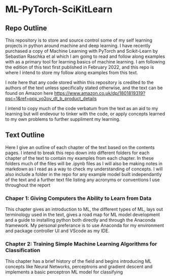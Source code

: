 # ML-PyTorch-SciKitLearn

## Repo Outline

This repository is to store and source control some of my self learning projects in python around machine and deep learning. I have recently purchased a copy of Machine Learning with PyTorch and Scikit-Learn by Sebastian Raschka et al which I am going to read and follow along examples with as a primary tool for learning basics of machine learning. I am following the edition of this text first published in February 2022, and this repo is where I intend to store my follow along examples from this text. 

I note here that any code stored within this repository is credited to the authors of the text unless specifically stated otherwise, and the text can be found on Amazon here https://www.amazon.co.uk/dp/1801819319?psc=1&ref=ppx_yo2ov_dt_b_product_details

I intend to copy much of the code verbatum from the text as an aid to my learning but will endevour to tinker with the code, or apply concepts learned to my own problems to further suppliment my learning.

## Text Outline

Here I give an outline of each chapter of the text based on the contents pages. I intend to break this repo down into different folders for each chapter of the text to contain my examples from each chapter. In these folders much of the files will be .ipynb files as I will also be making notes in markdown as I read as a way to check my understanding of concepts. I will also include a folder in the repo for any example model built independantly of the text and a further text file listing any acronyms or conventions I use throughout the report

### Chaper 1: Giving Computers the Ability to Learn from Data

This chapter gives an introduction to ML, the different types of ML, lays out terminology used in the text, gives a road map for ML model development and a guide to installing python both directly and through the Anaconda framework. My personal preferance is to use Anaconda for my environment and package controller UI and VScode as my IDE.

### Chapter 2: Training Simple Machine Learning Algorithms for Classification

This chapter has a brief history of the field and begins introducing ML concepts like Neural Networks, perceptrons and gradient descent and implements a basic perceptron ML model for classifying 

